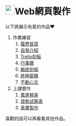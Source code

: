 # <img src=https://static.wixstatic.com/media/5a71f2_0f4c475255a540eeafdb78445852d7fe~mv2.png/v1/fill/w_170,h_170,al_c,usm_0.66_1.00_0.01/5a71f2_0f4c475255a540eeafdb78445852d7fe~mv2.png height=30></img>Web網頁製作
以下將展示有愛的作品❤
1. 作業練習
    1. [履歷首頁](https://github.com/KuanTsai/Web/blob/master/%E4%BD%9C%E6%A5%AD%E7%B7%B4%E7%BF%92/%E5%B1%A5%E6%AD%B7%E7%B6%B2%E9%A0%81/index.html)
    2. [自我介紹](https://github.com/KuanTsai/Web/blob/master/%E4%BD%9C%E6%A5%AD%E7%B7%B4%E7%BF%92/%E5%B1%A5%E6%AD%B7%E7%B6%B2%E9%A0%81/Resume.html)
    3. [Trello刻板](https://github.com/KuanTsai/Web/blob/master/%E4%BD%9C%E6%A5%AD%E7%B7%B4%E7%BF%92/%E5%B1%A5%E6%AD%B7%E7%B6%B2%E9%A0%81/Trello.html)
    4. [行事曆](https://github.com/KuanTsai/Web/blob/master/%E4%BD%9C%E6%A5%AD%E7%B7%B4%E7%BF%92/%E6%97%A5%E6%9B%86%E6%97%A5%E6%9B%86%E6%97%A5%E6%9B%86.html)
    5. [蝦皮刻板](https://github.com/KuanTsai/Web/blob/master/%E4%BD%9C%E6%A5%AD%E7%B7%B4%E7%BF%92/shopee.html)
    6. [終極密碼](https://github.com/KuanTsai/Web/blob/master/%E4%BD%9C%E6%A5%AD%E7%B7%B4%E7%BF%92/%E7%B5%82%E6%A5%B5%E5%AF%86%E7%A2%BC.html)
    7. [不動心文](https://github.com/KuanTsai/Web/blob/master/%E4%BD%9C%E6%A5%AD%E7%B7%B4%E7%BF%92/news/index.html)
2. 上課實作
    1. [累進稅率](https://github.com/KuanTsai/Web/blob/master/%E8%AA%B2%E5%A0%82%E7%B7%B4%E7%BF%92/%E7%B4%AF%E9%80%B2%E7%A8%85%E7%8E%87.html)
    2. [貸款試算表](https://github.com/KuanTsai/Web/blob/master/%E8%AA%B2%E5%A0%82%E7%B7%B4%E7%BF%92/%E8%B2%B8%E6%AC%BE%E8%A9%A6%E7%AE%97%E8%A1%A8.html)
    3. [表單製作](https://github.com/KuanTsai/Web/blob/master/%E8%AA%B2%E5%A0%82%E7%B7%B4%E7%BF%92/20180321%E8%A1%A8%E5%96%AE.html)

喜歡的話可以再看看其他作品。
